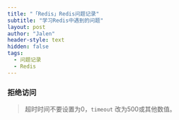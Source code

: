 ```yaml
---
title: "「Redis」Redis问题记录"
subtitle: "学习Redis中遇到的问题"
layout: post
author: "Jalen"
header-style: text
hidden: false
tags:
  - 问题记录
  - Redis
---
```


### 拒绝访问

> 超时时间不要设置为0，`timeout` 改为500或其他数值。